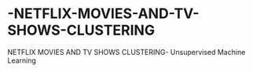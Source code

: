 # -NETFLIX-MOVIES-AND-TV-SHOWS-CLUSTERING
 NETFLIX MOVIES AND TV SHOWS CLUSTERING- Unsupervised Machine Learning
